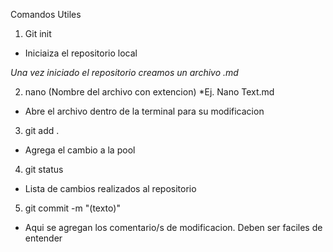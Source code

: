 Comandos Utiles
1. Git init
- Iniciaiza el repositorio local

*Una vez iniciado el repositorio creamos un archivo .md*

2. nano (Nombre del archivo con extencion)
*Ej. Nano Text.md
- Abre el archivo dentro de la terminal para su modificacion

3. git add .
- Agrega el cambio a la pool 

4. git status
- Lista de cambios realizados al repositorio

5. git commit -m "(texto)"
- Aqui se agregan los comentario/s de modificacion. Deben ser faciles de entender
